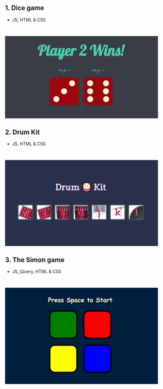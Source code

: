 ## 1. Dice game

- JS, HTML & CSS

<br>
<p align="center">
  <img src="img/dicegame.jpg?raw=true" alt="Screenshot of the App"/>
</p>

## 2. Drum Kit

- JS, HTML & CSS

<br>
<p align="center">
  <img src="img/drum.jpg?raw=true" alt="Screenshot of the App"/>
</p>

## 3. The Simon game

- JS, jQuery, HTML & CSS

<br>
<p align="center">
  <img src="img/simon.jpg?raw=true" alt="Screenshot of the App"/>
</p>
